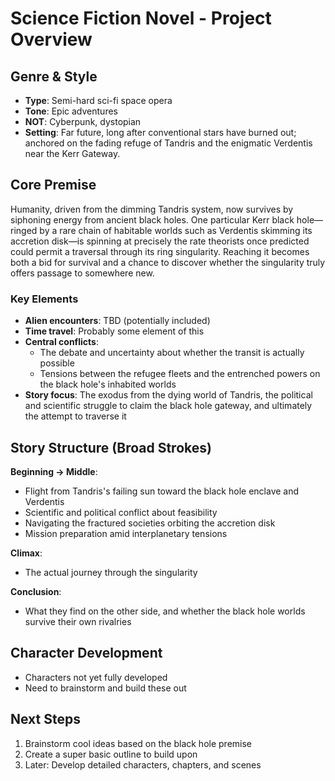 # Science Fiction Novel - Project Overview

## Genre & Style
- **Type**: Semi-hard sci-fi space opera
- **Tone**: Epic adventures
- **NOT**: Cyberpunk, dystopian
- **Setting**: Far future, long after conventional stars have burned out; anchored on the fading refuge of Tandris and the enigmatic Verdentis near the Kerr Gateway.

## Core Premise

Humanity, driven from the dimming Tandris system, now survives by siphoning energy from ancient black holes. One particular Kerr black hole—ringed by a rare chain of habitable worlds such as Verdentis skimming its accretion disk—is spinning at precisely the rate theorists once predicted could permit a traversal through its ring singularity. Reaching it becomes both a bid for survival and a chance to discover whether the singularity truly offers passage to somewhere new.

### Key Elements
- **Alien encounters**: TBD (potentially included)
- **Time travel**: Probably some element of this
- **Central conflicts**:
  - The debate and uncertainty about whether the transit is actually possible
  - Tensions between the refugee fleets and the entrenched powers on the black hole's inhabited worlds
- **Story focus**: The exodus from the dying world of Tandris, the political and scientific struggle to claim the black hole gateway, and ultimately the attempt to traverse it

## Story Structure (Broad Strokes)

**Beginning → Middle**:
- Flight from Tandris's failing sun toward the black hole enclave and Verdentis
- Scientific and political conflict about feasibility
- Navigating the fractured societies orbiting the accretion disk
- Mission preparation amid interplanetary tensions

**Climax**:
- The actual journey through the singularity

**Conclusion**:
- What they find on the other side, and whether the black hole worlds survive their own rivalries

## Character Development
- Characters not yet fully developed
- Need to brainstorm and build these out

## Next Steps
1. Brainstorm cool ideas based on the black hole premise
2. Create a super basic outline to build upon
3. Later: Develop detailed characters, chapters, and scenes
